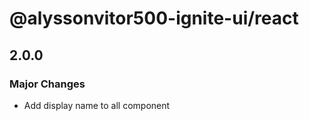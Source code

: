 # @alyssonvitor500-ignite-ui/react

## 2.0.0

### Major Changes

- Add display name to all component
